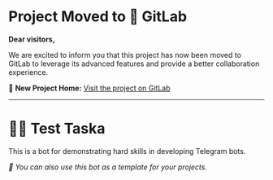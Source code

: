 # Project Moved to 🦊 GitLab

**Dear visitors,**

We are excited to inform you that this project has now been moved to GitLab to leverage its advanced features and provide a better collaboration experience.

🚀 **New Project Home:** [Visit the project on GitLab](https://gitlab.com/DanyaSh/test_taska)

---

# 🏋️‍♀️ Test Taska
This is a bot for demonstrating hard skills in developing Telegram bots.

*📌 You can also use this bot as a template for your projects.*